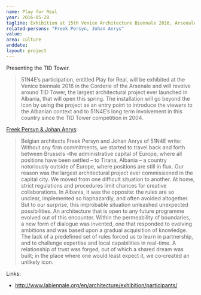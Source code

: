 ```yaml
---
name: Play for Real
year: 2016-05-28
tagline: Exhibition at 15th Venice Architecture Biennale 2016, Arsenale
related-persons: "Freek Persyn, Johan Anrys"
value:
area: culture
enddate:
layout: project
---
```

Presenting the TID Tower.

>51N4E’s participation, entitled Play for Real, will be exhibited at the Venice biennale 2016 in the Corderie of the Arsenale and will revolve around TID Tower, the largest architectural project ever launched in Albania, that will open this spring. The installation will go beyond the icon by using the project as an entry point to introduce the viewers to the Albanian context and to 51N4E’s long term involvement in this country since the TID Tower competition in 2004.

[Freek Persyn & Johan Anrys](http://www.vai.be/en/event/51n4e-exhibits-play-for-real-a-presentation-about-the-tid-tower-at-the-venice-biennale):
>Belgian architects Freek Persyn and Johan Anrys of 51N4E write:
Without any firm commitments, we started to travel back and forth between Brussels –the administrative capital of Europe, where all positions have been settled – to Tirana, Albania – a country notoriously outside of Europe, where positions are still in flux. Our reason was the largest architectural project ever commissioned in the capital city. We moved from one difficult situation to another. At home, strict regulations and procedures limit chances for creative collaborations. In Albania, it was the opposite: the rules are so unclear, implemented so haphazardly, and often avoided altogether. But to our surprise, this improbable situation unleashed unexpected possibilities.
An architecture that is open to any future programme evolved out of this encounter. Within the permeability of boundaries, a new form of dialogue was invented, one that responded to evolving ambitions and was based upon a gradual acquisition of knowledge. The lack of a predefined set of rules forced us to learn in partnership, and to challenge expertise and local capabilities in real-time. A relationship of trust was forged, out of which a shared dream was built; in the place where one would least expect it, we co‐created an unlikely icon.


Links:
* <http://www.labiennale.org/en/architecture/exhibition/participants/>
